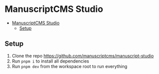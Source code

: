 # ManuscriptCMS Studio

- [ManuscriptCMS Studio](#manuscriptcms-studio)
  - [Setup](#setup)

## Setup

1. Clone the repo https://github.com/manuscriptcms/manuscript-studio
2. Run `pnpm i` to install all dependencies
3. Run `pnpm dev` from the workspace root to run everything
